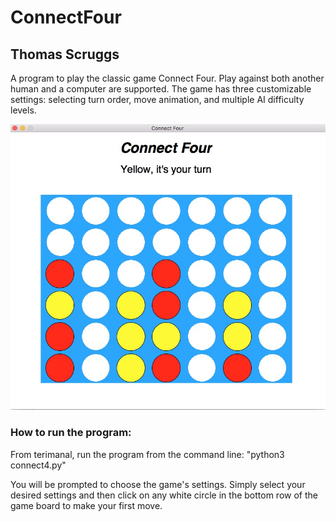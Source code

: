 # ConnectFour
## Thomas Scruggs

A program to play the classic game Connect Four. Play against both another human and a computer are supported. The game has three customizable settings: selecting turn order, move animation, and multiple AI difficulty levels.

![ScreenShot](ConnectFourExample.jpg)


### How to run the program:
From terimanal, run the program from the command line: "python3 connect4.py"

You will be prompted to choose the game's settings. Simply select your desired settings and then click on any white circle in the bottom row of the game board to make your first move.

